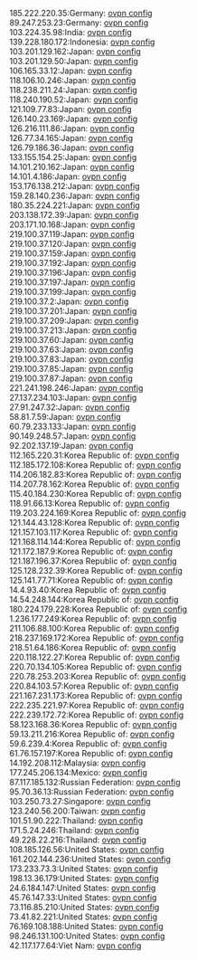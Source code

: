 185.222.220.35:Germany: [ovpn config](vpn/185_222_220_35.ovpn)  
89.247.253.23:Germany: [ovpn config](vpn/89_247_253_23.ovpn)  
103.224.35.98:India: [ovpn config](vpn/103_224_35_98.ovpn)  
139.228.180.172:Indonesia: [ovpn config](vpn/139_228_180_172.ovpn)  
103.201.129.162:Japan: [ovpn config](vpn/103_201_129_162.ovpn)  
103.201.129.50:Japan: [ovpn config](vpn/103_201_129_50.ovpn)  
106.165.33.12:Japan: [ovpn config](vpn/106_165_33_12.ovpn)  
118.106.10.246:Japan: [ovpn config](vpn/118_106_10_246.ovpn)  
118.238.211.24:Japan: [ovpn config](vpn/118_238_211_24.ovpn)  
118.240.190.52:Japan: [ovpn config](vpn/118_240_190_52.ovpn)  
121.109.77.83:Japan: [ovpn config](vpn/121_109_77_83.ovpn)  
126.140.23.169:Japan: [ovpn config](vpn/126_140_23_169.ovpn)  
126.216.111.86:Japan: [ovpn config](vpn/126_216_111_86.ovpn)  
126.77.34.165:Japan: [ovpn config](vpn/126_77_34_165.ovpn)  
126.79.186.36:Japan: [ovpn config](vpn/126_79_186_36.ovpn)  
133.155.154.25:Japan: [ovpn config](vpn/133_155_154_25.ovpn)  
14.101.210.162:Japan: [ovpn config](vpn/14_101_210_162.ovpn)  
14.101.4.186:Japan: [ovpn config](vpn/14_101_4_186.ovpn)  
153.176.138.212:Japan: [ovpn config](vpn/153_176_138_212.ovpn)  
159.28.140.236:Japan: [ovpn config](vpn/159_28_140_236.ovpn)  
180.35.224.221:Japan: [ovpn config](vpn/180_35_224_221.ovpn)  
203.138.172.39:Japan: [ovpn config](vpn/203_138_172_39.ovpn)  
203.171.10.168:Japan: [ovpn config](vpn/203_171_10_168.ovpn)  
219.100.37.119:Japan: [ovpn config](vpn/219_100_37_119.ovpn)  
219.100.37.120:Japan: [ovpn config](vpn/219_100_37_120.ovpn)  
219.100.37.159:Japan: [ovpn config](vpn/219_100_37_159.ovpn)  
219.100.37.192:Japan: [ovpn config](vpn/219_100_37_192.ovpn)  
219.100.37.196:Japan: [ovpn config](vpn/219_100_37_196.ovpn)  
219.100.37.197:Japan: [ovpn config](vpn/219_100_37_197.ovpn)  
219.100.37.199:Japan: [ovpn config](vpn/219_100_37_199.ovpn)  
219.100.37.2:Japan: [ovpn config](vpn/219_100_37_2.ovpn)  
219.100.37.201:Japan: [ovpn config](vpn/219_100_37_201.ovpn)  
219.100.37.209:Japan: [ovpn config](vpn/219_100_37_209.ovpn)  
219.100.37.213:Japan: [ovpn config](vpn/219_100_37_213.ovpn)  
219.100.37.60:Japan: [ovpn config](vpn/219_100_37_60.ovpn)  
219.100.37.63:Japan: [ovpn config](vpn/219_100_37_63.ovpn)  
219.100.37.83:Japan: [ovpn config](vpn/219_100_37_83.ovpn)  
219.100.37.85:Japan: [ovpn config](vpn/219_100_37_85.ovpn)  
219.100.37.87:Japan: [ovpn config](vpn/219_100_37_87.ovpn)  
221.241.198.246:Japan: [ovpn config](vpn/221_241_198_246.ovpn)  
27.137.234.103:Japan: [ovpn config](vpn/27_137_234_103.ovpn)  
27.91.247.32:Japan: [ovpn config](vpn/27_91_247_32.ovpn)  
58.81.7.59:Japan: [ovpn config](vpn/58_81_7_59.ovpn)  
60.79.233.133:Japan: [ovpn config](vpn/60_79_233_133.ovpn)  
90.149.248.57:Japan: [ovpn config](vpn/90_149_248_57.ovpn)  
92.202.137.19:Japan: [ovpn config](vpn/92_202_137_19.ovpn)  
112.165.220.31:Korea Republic of: [ovpn config](vpn/112_165_220_31.ovpn)  
112.185.172.108:Korea Republic of: [ovpn config](vpn/112_185_172_108.ovpn)  
114.206.182.83:Korea Republic of: [ovpn config](vpn/114_206_182_83.ovpn)  
114.207.78.162:Korea Republic of: [ovpn config](vpn/114_207_78_162.ovpn)  
115.40.184.230:Korea Republic of: [ovpn config](vpn/115_40_184_230.ovpn)  
118.91.66.13:Korea Republic of: [ovpn config](vpn/118_91_66_13.ovpn)  
119.203.224.169:Korea Republic of: [ovpn config](vpn/119_203_224_169.ovpn)  
121.144.43.128:Korea Republic of: [ovpn config](vpn/121_144_43_128.ovpn)  
121.157.103.117:Korea Republic of: [ovpn config](vpn/121_157_103_117.ovpn)  
121.168.114.144:Korea Republic of: [ovpn config](vpn/121_168_114_144.ovpn)  
121.172.187.9:Korea Republic of: [ovpn config](vpn/121_172_187_9.ovpn)  
121.187.196.37:Korea Republic of: [ovpn config](vpn/121_187_196_37.ovpn)  
125.128.232.39:Korea Republic of: [ovpn config](vpn/125_128_232_39.ovpn)  
125.141.77.71:Korea Republic of: [ovpn config](vpn/125_141_77_71.ovpn)  
14.4.93.40:Korea Republic of: [ovpn config](vpn/14_4_93_40.ovpn)  
14.54.248.144:Korea Republic of: [ovpn config](vpn/14_54_248_144.ovpn)  
180.224.179.228:Korea Republic of: [ovpn config](vpn/180_224_179_228.ovpn)  
1.236.177.249:Korea Republic of: [ovpn config](vpn/1_236_177_249.ovpn)  
211.106.88.100:Korea Republic of: [ovpn config](vpn/211_106_88_100.ovpn)  
218.237.169.172:Korea Republic of: [ovpn config](vpn/218_237_169_172.ovpn)  
218.51.64.186:Korea Republic of: [ovpn config](vpn/218_51_64_186.ovpn)  
220.118.122.27:Korea Republic of: [ovpn config](vpn/220_118_122_27.ovpn)  
220.70.134.105:Korea Republic of: [ovpn config](vpn/220_70_134_105.ovpn)  
220.78.253.203:Korea Republic of: [ovpn config](vpn/220_78_253_203.ovpn)  
220.84.103.57:Korea Republic of: [ovpn config](vpn/220_84_103_57.ovpn)  
221.167.231.173:Korea Republic of: [ovpn config](vpn/221_167_231_173.ovpn)  
222.235.221.97:Korea Republic of: [ovpn config](vpn/222_235_221_97.ovpn)  
222.239.172.72:Korea Republic of: [ovpn config](vpn/222_239_172_72.ovpn)  
58.123.168.36:Korea Republic of: [ovpn config](vpn/58_123_168_36.ovpn)  
59.13.211.216:Korea Republic of: [ovpn config](vpn/59_13_211_216.ovpn)  
59.6.239.4:Korea Republic of: [ovpn config](vpn/59_6_239_4.ovpn)  
61.76.157.197:Korea Republic of: [ovpn config](vpn/61_76_157_197.ovpn)  
14.192.208.112:Malaysia: [ovpn config](vpn/14_192_208_112.ovpn)  
177.245.206.134:Mexico: [ovpn config](vpn/177_245_206_134.ovpn)  
87.117.185.132:Russian Federation: [ovpn config](vpn/87_117_185_132.ovpn)  
95.70.36.13:Russian Federation: [ovpn config](vpn/95_70_36_13.ovpn)  
103.250.73.27:Singapore: [ovpn config](vpn/103_250_73_27.ovpn)  
123.240.56.200:Taiwan: [ovpn config](vpn/123_240_56_200.ovpn)  
101.51.90.222:Thailand: [ovpn config](vpn/101_51_90_222.ovpn)  
171.5.24.246:Thailand: [ovpn config](vpn/171_5_24_246.ovpn)  
49.228.22.216:Thailand: [ovpn config](vpn/49_228_22_216.ovpn)  
108.185.126.56:United States: [ovpn config](vpn/108_185_126_56.ovpn)  
161.202.144.236:United States: [ovpn config](vpn/161_202_144_236.ovpn)  
173.233.73.3:United States: [ovpn config](vpn/173_233_73_3.ovpn)  
198.13.36.179:United States: [ovpn config](vpn/198_13_36_179.ovpn)  
24.6.184.147:United States: [ovpn config](vpn/24_6_184_147.ovpn)  
45.76.147.33:United States: [ovpn config](vpn/45_76_147_33.ovpn)  
73.116.85.210:United States: [ovpn config](vpn/73_116_85_210.ovpn)  
73.41.82.221:United States: [ovpn config](vpn/73_41_82_221.ovpn)  
76.169.108.188:United States: [ovpn config](vpn/76_169_108_188.ovpn)  
98.246.131.100:United States: [ovpn config](vpn/98_246_131_100.ovpn)  
42.117.177.64:Viet Nam: [ovpn config](vpn/42_117_177_64.ovpn)  
